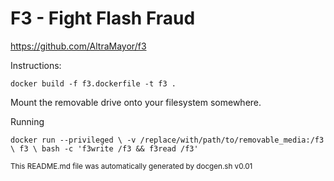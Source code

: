 # F3 - Fight Flash Fraud

https://github.com/AltraMayor/f3

Instructions:

`docker build -f f3.dockerfile -t f3 .`

Mount the removable drive onto your filesystem somewhere.

Running

`docker run --privileged \
-v /replace/with/path/to/removable_media:/f3 \
f3 \
bash -c 'f3write /f3 && f3read /f3'`

<sub>This README.md file was automatically generated by docgen.sh v0.01</sub>
